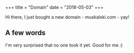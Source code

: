 +++
title = "Domain"
date = "2018-05-03"
+++

Hi there, I just bought a new domain - muskalski.com - yay!

<!--more-->

## A few words

I'm very surprised that no one took it yet. Good for me :)
